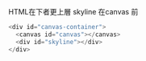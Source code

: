 
HTML在下者更上層 skyline 在canvas 前

```js
<div id="canvas-container">
  <canvas id="canvas"></canvas>
  <div id="skyline"></div>
</div>
```
